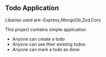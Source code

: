 ## Todo Application
Libaries used are:-Express,MongoDb,Zod,Cors


This project contains simple application
-   Anyone can create a todo
-   Anyone can see thier existing todos
-   Anyone can mark a todo as done
 
 
